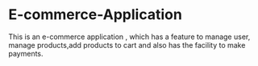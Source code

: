 # E-commerce-Application
This is an e-commerce application , which has a feature to manage user, manage products,add products to cart and also has the facility to make payments.
